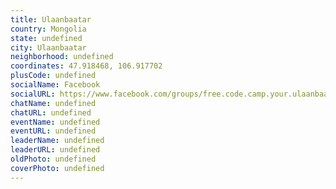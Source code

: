 ```yaml
---
title: Ulaanbaatar
country: Mongolia
state: undefined
city: Ulaanbaatar
neighborhood: undefined
coordinates: 47.918468, 106.917702
plusCode: undefined
socialName: Facebook
socialURL: https://www.facebook.com/groups/free.code.camp.your.ulaanbaatar
chatName: undefined
chatURL: undefined
eventName: undefined
eventURL: undefined
leaderName: undefined
leaderURL: undefined
oldPhoto: undefined
coverPhoto: undefined
---
```

